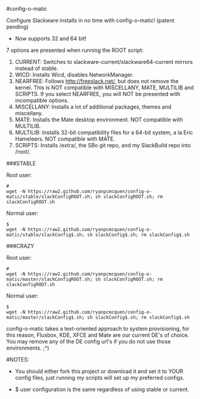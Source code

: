 #config-o-matic

Configure Slackware installs in no time with config-o-matic! (patent pending)

- Now supports 32 and 64 bit!


7 options are presented when running the ROOT script:


1. CURRENT: Switches to slackware-current/slackware64-current mirrors instead of stable.
2. WICD: Installs Wicd, disables NetworkManager.
3. NEARFREE: Follows http://freeslack.net/, but does not remove the kernel. This is NOT compatible with MISCELLANY, MATE, MULTILIB and SCRIPTS. If you select NEARFREE, you will NOT be presented with incompatible options.
4. MISCELLANY: Installs a lot of additional packages, themes and miscellany.
5. MATE: Installs the Mate desktop environment. NOT compatible with MULTILIB.
6. MULTILIB: Installs 32-bit compatibility files for a 64-bit system, a la Eric Hameleers. NOT compatible with MATE.
7. SCRIPTS: Installs /extra/, the SBo git repo, and my SlackBuild repo into /root/.


###STABLE


Root user:

    #
    wget -N https://raw2.github.com/ryanpcmcquen/config-o-matic/stable/slackConfigROOT.sh; sh slackConfigROOT.sh; rm slackConfigROOT.sh

Normal user:

    $
    wget -N https://raw2.github.com/ryanpcmcquen/config-o-matic/stable/slackConfig$.sh; sh slackConfig$.sh; rm slackConfig$.sh


###CRAZY


Root user:

    #
    wget -N https://raw2.github.com/ryanpcmcquen/config-o-matic/master/slackConfigROOT.sh; sh slackConfigROOT.sh; rm slackConfigROOT.sh

Normal user:

    $
    wget -N https://raw2.github.com/ryanpcmcquen/config-o-matic/master/slackConfig$.sh; sh slackConfig$.sh; rm slackConfig$.sh


config-o-matic takes a text-oriented approach to system provisioning, for this reason, Fluxbox, KDE, XFCE and Mate are our current DE's of choice. You may remove any of the DE config url's if you do not use those environments.  ;^)

#NOTES:
 - You should either fork this project or download it and set it to YOUR config files, just running my scripts will set up my preferred configs.

 - $ user configuration is the same regardless of using stable or current.

